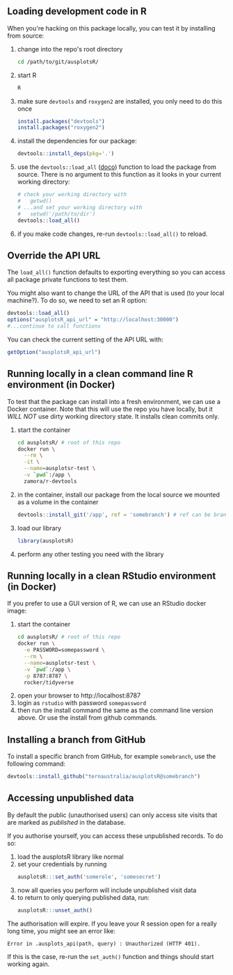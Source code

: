 ## Loading development code in R
When you're hacking on this package locally, you can test it by installing from source:

  1. change into the repo's root directory
      ```bash
      cd /path/to/git/ausplotsR/
      ```
  1. start R
      ```bash
      R
      ```
  1. make sure `devtools` and `roxygen2` are installed, you only need to do this once
      ```R
      install.packages("devtools")
      install.packages("roxygen2")
      ```
  1. install the dependencies for our package:
      ```R
      devtools::install_deps(pkg='.')
      ```
  1. use the `devtools::load_all`
     ([doco](https://rdrr.io/cran/devtools/man/load_all.html)) function to load
     the package from source. There is no argument to this function as it looks
     in your current working directory:
      ```R
      # check your working directory with
      #   getwd()
      # ...and set your working directory with
      #   setwd('/path/to/dir')
      devtools::load_all()
      ```
  1. if you make code changes, re-run `devtools::load_all()` to reload.


## Override the API URL

The `load_all()` function defaults to exporting everything so you can access all package private functions to test them.

You might also want to change the URL of the API that is used (to your local machine?). To do so, we need to set an R option:

```R
devtools::load_all()
options("ausplotsR_api_url" = "http://localhost:30000")
#...continue to call functions
```

You can check the current setting of the API URL with:

```R
getOption("ausplotsR_api_url")
```


## Running locally in a clean command line R environment (in Docker)
To test that the package can install into a fresh environment, we can use a Docker container. Note that this will use
the repo you have locally, but it *WILL NOT* use dirty working directory state. It installs clean commits only.

  1. start the container
      ```bash
      cd ausplotsR/ # root of this repo
      docker run \
        --rm \
        -it \
        --name=ausplotsr-test \
        -v `pwd`:/app \
        zamora/r-devtools
      ```
  1. in the container, install our package from the local source we mounted as a volume in the container
      ```R
      devtools::install_git('/app', ref = 'somebranch') # ref can be branch or commit
      ```
  1. load our library
      ```R
      library(ausplotsR)
      ```
  1. perform any other testing you need with the library


## Running locally in a clean RStudio environment (in Docker)
If you prefer to use a GUI version of R, we can use an RStudio docker image:

  1. start the container
      ```bash
      cd ausplotsR/ # root of this repo
      docker run \
        -e PASSWORD=somepassword \
        --rm \
        --name=ausplotsr-test \
        -v `pwd`:/app \
        -p 8787:8787 \
        rocker/tidyverse
      ```
  1. open your browser to http://localhost:8787
  1. login as `rstudio` with password `somepassword`
  1. then run the install command the same as the command line version above. Or
     use the install from github commands.


## Installing a branch from GitHub
To install a specific branch from GitHub, for example `somebranch`, use the following command:

```R
devtools::install_github("ternaustralia/ausplotsR@somebranch")
```


## Accessing unpublished data
By default the public (unauthorised users) can only access site visits that are marked as *published* in the database.

If you authorise yourself, you can access these unpublished records. To do so:

  1. load the ausplotsR library like normal
  1. set your credentials by running
      ```R
      ausplotsR:::set_auth('somerole', 'somesecret')
      ```
  1. now all queries you perform will include unpublished visit data
  1. to return to only querying published data, run:
      ```R
      ausplotsR:::unset_auth()
      ```

The authorisation will expire. If you leave your R session open for a really long time, you might see an error like:
```
Error in .ausplots_api(path, query) : Unauthorized (HTTP 401).
```

If this is the case, re-run the `set_auth()` function and things should start working again.

